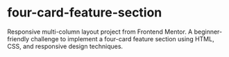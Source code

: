 # four-card-feature-section
Responsive multi-column layout project from Frontend Mentor. A beginner-friendly challenge to implement a four-card feature section using HTML, CSS, and responsive design techniques.
